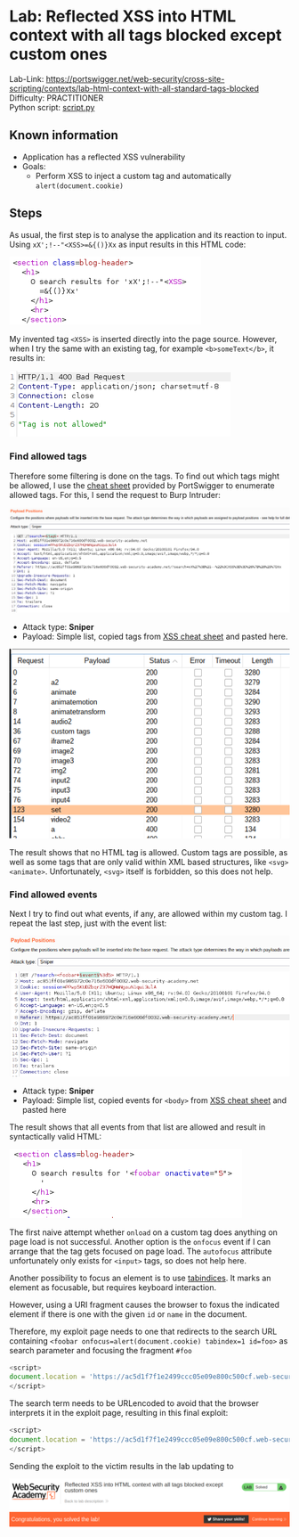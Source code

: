 # Lab: Reflected XSS into HTML context with all tags blocked except custom ones

Lab-Link: <https://portswigger.net/web-security/cross-site-scripting/contexts/lab-html-context-with-all-standard-tags-blocked>  
Difficulty: PRACTITIONER  
Python script: [script.py](script.py)  

## Known information

- Application has a reflected XSS vulnerability
- Goals:
  - Perform XSS to inject a custom tag and automatically `alert(document.cookie)`

## Steps

As usual, the first step is to analyse the application and its reaction to input. Using `xX';!--"<XSS>=&{()}Xx` as input results in this HTML code:

![html](img/html.png)

My invented tag `<XSS>` is inserted directly into the page source. However, when I try the same with an existing tag, for example `<b>someText</b>`, it results in:

![tag_not_allowed](img/tag_not_allowed.png)

### Find allowed tags

Therefore some filtering is done on the tags. To find out which tags might be allowed, I use the [cheat sheet](https://portswigger.net/web-security/cross-site-scripting/cheat-sheet) provided by PortSwigger to enumerate allowed tags. For this, I send the request to Burp Intruder:

![intruder_tags](img/intruder_tags.png)

- Attack type: **Sniper**
- Payload: Simple list, copied tags from [XSS cheat sheet](https://portswigger.net/web-security/cross-site-scripting/cheat-sheet) and pasted here.

![intruder_allowed_tags](img/intruder_allowed_tags.png)

The result shows that no HTML tag is allowed. Custom tags are possible, as well as some tags that are only valid within XML based structures, like `<svg><animate>`. Unfortunately, `<svg>` itself is forbidden, so this does not help.

### Find allowed events

Next I try to find out what events, if any, are allowed within my custom tag. I repeat the last step, just with the event list:

![intruder_events](img/intruder_events.png)

- Attack type: **Sniper**
- Payload: Simple list, copied events for `<body>` from [XSS cheat sheet](https://portswigger.net/web-security/cross-site-scripting/cheat-sheet) and pasted here

The result shows that all events from that list are allowed and result in syntactically valid HTML:

![allowed_event_html](img/allowed_event_html.png)

The first naive attempt whether `onload` on a custom tag does anything on page load is not successful. Another option is the `onfocus` event if I can arrange that the tag gets focused on page load. The `autofocus` attribute unfortunately only exists for `<input>` tags, so does not help here.

Another possibility to focus an element is to use [tabindices](https://developer.mozilla.org/en-US/docs/Web/HTML/Global_attributes/tabindex). It marks an element as focusable, but requires keyboard interaction.

However, using a URI fragment causes the browser to foxus the indicated element if there is one with the given `id` or `name` in the document.

Therefore, my exploit page needs to one that redirects to the search URL containing `<foobar onfocus=alert(document.cookie) tabindex=1 id=foo>` as search parameter and focusing the fragment `#foo`

```javascript
<script>
document.location = 'https://ac5d1f7f1e2499ccc05e09e800c500cf.web-security-academy.net/?search=<foobar onfocus=alert(document.cookie) tabindex=1 id=foo>#foo'
</script>
```

The search term needs to be URLencoded to avoid that the browser interprets it in the exploit page, resulting in this final exploit:

```javascript
<script>
document.location = 'https://ac5d1f7f1e2499ccc05e09e800c500cf.web-security-academy.net/?search=%3c%66%6f%6f%62%61%72%20%6f%6e%66%6f%63%75%73%3d%61%6c%65%72%74%28%64%6f%63%75%6d%65%6e%74%2e%63%6f%6f%6b%69%65%29%20%74%61%62%69%6e%64%65%78%3d%31%20%69%64%3d%66%6f%6f%3e#foo
</script>
```

Sending the exploit to the victim results in the lab updating to

![success](img/success.png)
